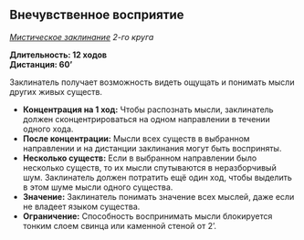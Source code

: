 ## Внечувственное восприятие

*[Мистическое заклинание](../arcane.md) 2-го круга*

**Длительность: 12 ходов**<br>
**Дистанция: 60’**

Заклинатель получает возможность видеть ощущать и понимать мысли других живых существ.

- **Концентрация на 1 ход:** Чтобы распознать мысли, заклинатель должен сконцентрироваться на одном направлении в течении одного хода.
- **После концентрации:** Мысли всех существ в выбранном направлении и на дистанции заклинания могут быть восприняты.
- **Несколько существ:** Если в выбранном направлении было несколько существ, то их мысли спутываются в неразборчивый шум. Заклинатель должен потратить ещё один ход, чтобы выделить в этом шуме мысли одного существа.
- **Значение:** Заклинатель понимать значение всех мыслей, даже если не владеет языком существа.
- **Ограничение:** Способность воспринимать мысли блокируется тонким слоем свинца или каменной стеной от 2’.